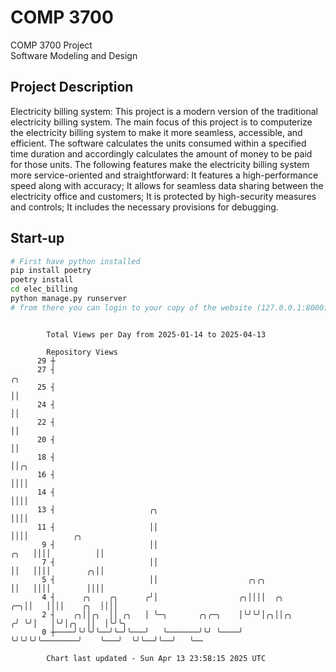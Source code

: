 # COMP 3700
COMP 3700 Project  
Software Modeling and Design
## Project Description
Electricity billing system: This project is a modern version of the traditional electricity billing system. The main focus of this project is to computerize the electricity billing system to make it more seamless, accessible, and efficient. The software calculates the units consumed within a specified time duration and accordingly calculates the amount of money to be paid for those units. The following features make the electricity billing system more service-oriented and straightforward: It features a high-performance speed along with accuracy; It allows for seamless data sharing between the electricity office and customers; It is protected by high-security measures and controls; It includes the necessary provisions for debugging.

## Start-up
```bash
# First have python installed
pip install poetry
poetry install
cd elec_billing
python manage.py runserver
# from there you can login to your copy of the website (127.0.0.1:8000), default creds are admin/admin
```

```

        Total Views per Day from 2025-01-14 to 2025-04-13

        Repository Views
      29 ┼
      27 ┤                                                                      ╭╮
      25 ┤                                                                      ││
      24 ┤                                                                      ││
      22 ┤                                                                      ││
      20 ┤                                                                      ││
      18 ┤                                                                      ││╭╮
      16 ┤                                                                      ││││
      14 ┤                                                                      ││││
      13 ┤                     ╭╮                                               ││││
      11 ┤                     ││                                               ││││          ╭╮
       9 ┤                     ││                                          ╭╮   ││││          ││
       7 ┤                     ││                                          ││   ││││        ╭╮││
       5 ┤                     ││                    ╭╮╭╮                  ││   ││││        ││││
       4 ┤      ╭╮    ╭╮      ╭╯│                  ╭╮││││  ╭╮           ╭─╮││   ││││    ╭╮  ││││
       2 ┤    ╭╮││╭╮  ││ ╭╮   │ ╰─╮       ╭╮╭─╮    │╰╯╰╯│╭╮││╭╮        ╭╯ ╰╯│   │╰╯│╭╮  ││  │╰╯╰╮
       0 ┼────╯╰╯╰╯╰──╯╰─╯╰───╯   ╰───────╯╰╯ ╰────╯    ╰╯╰╯╰╯╰────────╯    ╰───╯  ╰╯╰──╯╰──╯   ╰──

        Chart last updated - Sun Apr 13 23:58:15 2025 UTC
        
```
